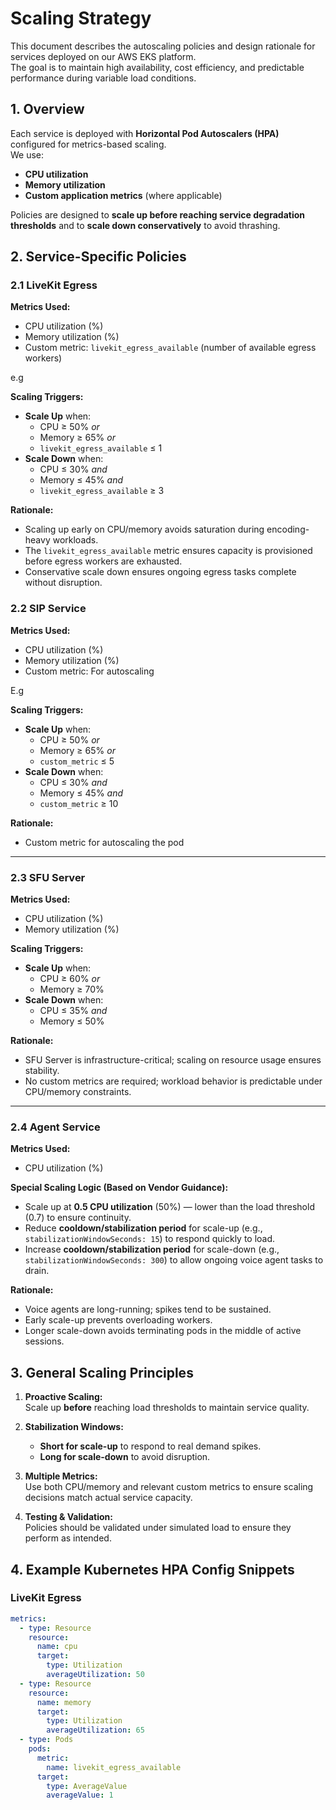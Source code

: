 # Scaling Strategy

This document describes the autoscaling policies and design rationale for services deployed on our AWS EKS platform.  
The goal is to maintain high availability, cost efficiency, and predictable performance during variable load conditions.


## 1. Overview

Each service is deployed with **Horizontal Pod Autoscalers (HPA)** configured for metrics-based scaling.  
We use:
- **CPU utilization**
- **Memory utilization**
- **Custom application metrics** (where applicable)

Policies are designed to **scale up before reaching service degradation thresholds** and to **scale down conservatively** to avoid thrashing.



## 2. Service-Specific Policies

### **2.1 LiveKit Egress**
**Metrics Used:**
- CPU utilization (%)
- Memory utilization (%)
- Custom metric: `livekit_egress_available` (number of available egress workers)

e.g

**Scaling Triggers:**
- **Scale Up** when:
  - CPU ≥ 50% _or_
  - Memory ≥ 65% _or_
  - `livekit_egress_available` ≤ 1
- **Scale Down** when:
  - CPU ≤ 30% _and_
  - Memory ≤ 45% _and_
  - `livekit_egress_available` ≥ 3

**Rationale:**
- Scaling up early on CPU/memory avoids saturation during encoding-heavy workloads.
- The `livekit_egress_available` metric ensures capacity is provisioned before egress workers are exhausted.
- Conservative scale down ensures ongoing egress tasks complete without disruption.


### **2.2 SIP Service**
**Metrics Used:**
- CPU utilization (%)
- Memory utilization (%)
- Custom metric: For autoscaling

E.g

**Scaling Triggers:**
- **Scale Up** when:
  - CPU ≥ 50% _or_
  - Memory ≥ 65% _or_
  - `custom_metric` ≤ 5
- **Scale Down** when:
  - CPU ≤ 30% _and_
  - Memory ≤ 45% _and_
  - `custom_metric` ≥ 10

**Rationale:**
- Custom metric for autoscaling the pod

---

### **2.3 SFU Server**
**Metrics Used:**
- CPU utilization (%)
- Memory utilization (%)

**Scaling Triggers:**
- **Scale Up** when:
  - CPU ≥ 60% _or_
  - Memory ≥ 70%
- **Scale Down** when:
  - CPU ≤ 35% _and_
  - Memory ≤ 50%

**Rationale:**
- SFU Server is infrastructure-critical; scaling on resource usage ensures stability.
- No custom metrics are required; workload behavior is predictable under CPU/memory constraints.

---

### **2.4 Agent Service**
**Metrics Used:**
- CPU utilization (%)

**Special Scaling Logic (Based on Vendor Guidance):**
- Scale up at **0.5 CPU utilization** (50%) — lower than the load threshold (0.7) to ensure continuity.
- Reduce **cooldown/stabilization period** for scale-up (e.g., `stabilizationWindowSeconds: 15`) to respond quickly to load.
- Increase **cooldown/stabilization period** for scale-down (e.g., `stabilizationWindowSeconds: 300`) to allow ongoing voice agent tasks to drain.

**Rationale:**
- Voice agents are long-running; spikes tend to be sustained.
- Early scale-up prevents overloading workers.
- Longer scale-down avoids terminating pods in the middle of active sessions.



## 3. General Scaling Principles

1. **Proactive Scaling:**  
   Scale up **before** reaching load thresholds to maintain service quality.
   
2. **Stabilization Windows:**  
   - **Short for scale-up** to respond to real demand spikes.
   - **Long for scale-down** to avoid disruption.

3. **Multiple Metrics:**  
   Use both CPU/memory and relevant custom metrics to ensure scaling decisions match actual service capacity.

4. **Testing & Validation:**  
   Policies should be validated under simulated load to ensure they perform as intended.


## 4. Example Kubernetes HPA Config Snippets

### LiveKit Egress
```yaml
metrics:
  - type: Resource
    resource:
      name: cpu
      target:
        type: Utilization
        averageUtilization: 50
  - type: Resource
    resource:
      name: memory
      target:
        type: Utilization
        averageUtilization: 65
  - type: Pods
    pods:
      metric:
        name: livekit_egress_available
      target:
        type: AverageValue
        averageValue: 1
